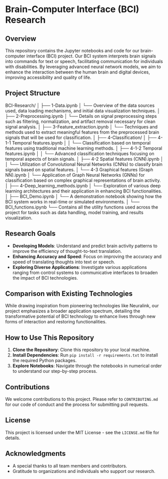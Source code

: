 # Brain-Computer Interface (BCI) Research

## Overview
This repository contains the Jupyter notebooks and code for our brain-computer interface (BCI) project. Our BCI system interprets brain signals into commands for text or speech, facilitating communication for individuals with disabilities. By leveraging advanced neural network models, we aim to enhance the interaction between the human brain and digital devices, improving accessibility and quality of life.

## Project Structure

BCI-Research/
│
├── 1-Data.ipynb
│ └── Overview of the data sources used, data loading mechanisms, and initial data visualization techniques.
│
├── 2-Preprocessing.ipynb
│ └── Details on signal preprocessing steps such as filtering, normalization, and artifact removal necessary for clean signal analysis.
│
├── 3-Feature_extraction.ipynb
│ └── Techniques and methods used to extract meaningful features from the preprocessed brain signals that will be used for classification.
│
├── 4-Classification/
│ ├── 4-1-1 Temporal features.ipynb
│ │ └── Classification based on temporal features using traditional machine learning methods.
│ ├── 4-1-2 Temporal features.ipynb
│ │ └── Advanced classification techniques focusing on temporal aspects of brain signals.
│ ├── 4-2 Spatial features (CNN).ipynb
│ │ └── Utilization of Convolutional Neural Networks (CNNs) to classify brain signals based on spatial features.
│ └── 4-3 Graphical features (Graph NN).ipynb
│ └── Application of Graph Neural Networks (GNNs) for classification based on complex graphical representations of brain activity.
│
├── 4-Deep_learning_methods.ipynb
│ └── Exploration of various deep learning architectures and their application in enhancing BCI functionalities.
│
├── BCI_Demo.ipynb
│ └── A demonstration notebook showing how the BCI system works in real-time or simulated environments.
│
└── BCI_functions.ipynb
└── Contains all the utility functions used across the project for tasks such as data handling, model training, and results visualization.


## Research Goals
- **Developing Models**: Understand and predict brain activity patterns to improve the efficiency of thought-to-text translation.
- **Enhancing Accuracy and Speed**: Focus on improving the accuracy and speed of translating thoughts into text or speech.
- **Exploring Diverse Applications**: Investigate various applications ranging from control systems to communicative interfaces to broaden the impact of BCI technologies.

## Comparison with Existing Technologies
While drawing inspiration from pioneering technologies like Neuralink, our project emphasizes a broader application spectrum, detailing the transformative potential of BCI technology to enhance lives through new forms of interaction and restoring functionalities.

## How to Use This Repository
1. **Clone the Repository**: Clone this repository to your local machine.
2. **Install Dependencies**: Run `pip install -r requirements.txt` to install the required Python packages.
3. **Explore Notebooks**: Navigate through the notebooks in numerical order to understand our step-by-step process.

## Contributions
We welcome contributions to this project. Please refer to `CONTRIBUTING.md` for our code of conduct and the process for submitting pull requests.

## License
This project is licensed under the MIT License - see the `LICENSE.md` file for details.

## Acknowledgments
- A special thanks to all team members and contributors.
- Gratitude to organizations and individuals who support our research.
